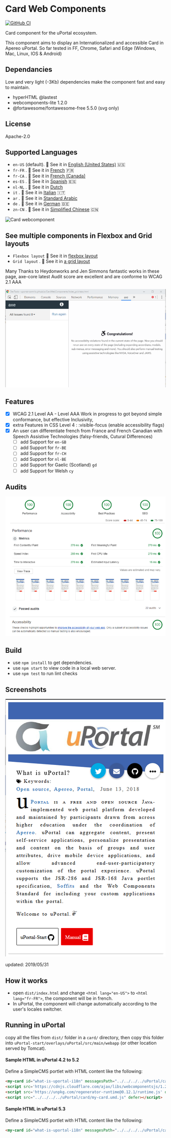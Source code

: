 # Card Web Components

[![GitHub CI](https://github.com/uPortal-contrib/CardWebComponents/workflows/CI/badge.svg)](https://github.com/uPortal-contrib/CardWebComponents/actions?workflow=CI)

Card component for the uPortal ecosystem.

This component aims to display an Internationalized and accessible Card in Apereo uPortal.
So far tested in FF, Chrome, Safari and Edge (Windows, Mac, Linux, IOS & Android)

## Dependancies

Low and very light (-3Kb) dependencies make the component fast and easy to maintain.

- hyperHTML @lastest
- webcomponents-lite 1.2.0
- @fortawesome/fontawesome-free 5.5.0 (svg only)

## License

Apache-2.0

## Supported Languages

- `en-US` (default). :eyes: See it in [English (United States)](https://uportal-contrib.github.io/CardWebComponents/index.html) :us:
- `fr-FR` . :eyes: See it in [French](https://uportal-contrib.github.io/CardWebComponents/index_fr-FR.html) :fr:
- `fr-CA` . :eyes: See it in [French (Canada)](https://uportal-contrib.github.io/CardWebComponents/index_fr-CA.html)
- `es-ES` . :eyes: See it in [Spanish](https://uportal-contrib.github.io/CardWebComponents/index_es.html) :es:
- `nl-NL` . :eyes: See it in [Dutch](https://uportal-contrib.github.io/CardWebComponents/index_nl.html)
- `it` . :eyes: See it in [Italian](https://uportal-contrib.github.io/CardWebComponents/index_it.html) :it:
- `ar` . :eyes: See it in [Standard Arabic](https://uportal-contrib.github.io/CardWebComponents/index_ar.html)
- `de` . :eyes: See it in [German](https://uportal-contrib.github.io/CardWebComponents/index_de.html) :de:
- `zn-CN` . :eyes: See it in [Simplified Chinese](https://uportal-contrib.github.io/CardWebComponents/index_zn-CN.html) :cn:

![Card webcomponent](doc/images/2018-12-08_15-15-58.gif "uPortal card in en-US, fr-FR, es-ES, it, nl-NL")

## See multiple components in Flexbox and Grid layouts

- `Flexbox layout` :eyes: See it in [flexbox layout](https://uportal-contrib.github.io/CardWebComponents/index_albatros.html)
- `Grid layout` . :eyes: See it in [a grid layout](https://uportal-contrib.github.io/CardWebComponents/index_grid-labs.html)

Many Thanks to Heydonworks and Jen Simmons fantastic works
in these page, axe-core latest Audit score are excellent and are conforme to WCAG 2.1 AAA

![Axe Audit flags no Accessibility Violations](doc/images/axe-core_2019-05-31.png "Congratulations! No Accessibility Violations")

## Features

- [x] WCAG 2.1 Level AA - Level AAA Work in progress to got beyond simple conformance, but effective Inclusivity,
- [x] extra Features in CSS Level 4 : :visible-focus (enable accessibility flags)
- [x] An user can differentiate french from France and French Canadian with Speech Assistive Technologies (falsy-friends, Cutural Differences)
  - [ ] add Support for `en-GB`
  - [ ] add Support for `fr-BE`
  - [ ] add Support for `fr-CH`
  - [ ] add Support for `nl-BE`
  - [ ] add Support for Gaelic (Scotland) `gd`
  - [ ] add Support for Welsh `cy`

## Audits

![Card webcomponent Audit](doc/images/metrics_2018-12-09.png "Audit in Chrome devtool: Performance:100/100 - Accessibility: 100/100 - Best Practices:100/100 - SEO: 100/100")

## Build

- use `npm install` to get dependencies.
- use `npm start` to view code in a local web server.
- use `npm test` to run lint checks

## Screenshots

![Card webcomponent in English](doc/images/CardWebComponents_2019-05-31.png "card in en-US")

updated: 2019/05/31

## How it works

- open `dist/index.html` and change `<html lang="en-US">` to `<html lang="fr-FR">`, the component will be in french.
- In uPortal, the component will change automatically according to the user's locales switcher.

## Running in uPortal

copy all the files from `dist/` folder in a `card/` directory, then copy this folder into
`uPortal-start/overlays/uPortal/src/main/webapp` (or other location served by Tomcat).

#### Sample HTML in uPortal 4.2 to 5.2

Define a SimpleCMS portlet with HTML content like the following:

```HTML
<my-card id="what-is-uportal-i18n" messagesPath="../../../../uPortal/card/" cssPath="../../../../uPortal/card/css"></my-card>
<script src='https://cdnjs.cloudflare.com/ajax/libs/webcomponentsjs/1.2.0/webcomponents-lite.js' defer></script>
<script src='https://unpkg.com/regenerator-runtime@0.12.1/runtime.js' defer></script>
<script src="../../../../uPortal/card/my-card.umd.js" defer></script>
```

#### Sample HTML in uPortal 5.3

Define a SimpleCMS portlet with HTML content like the following:

```HTML
<my-card id="what-is-uportal-i18n" messagesPath="../../../../uPortal/card/" cssPath="../../../../uPortal/card/css"></my-card><script src="../../../../uPortal/card/my-card.umd.js" defer></script>
```
